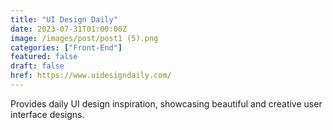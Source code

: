 ```yaml
---
title: "UI Design Daily"
date: 2023-07-31T01:00:00Z
image: /images/post/post1 (5).png
categories: ["Front-End"]
featured: false
draft: false
href: https://www.uidesigndaily.com/
---
```

Provides daily UI design inspiration, showcasing beautiful and creative user interface designs.
